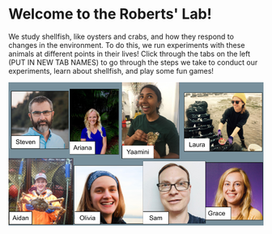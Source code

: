 # Welcome to the Roberts' Lab!

We study shellfish, like oysters and crabs, and how they respond to changes in the environment. To do this, we run experiments with these animals at different points in their lives! Click through the tabs on the left (PUT IN NEW TAB NAMES) to go through the steps we take to conduct our experiments, learn about shellfish, and play some fun games!

![img](https://github.com/RobertsLab/Open-House-2021/blob/main/images/SEAS2021-people-collage.png)

